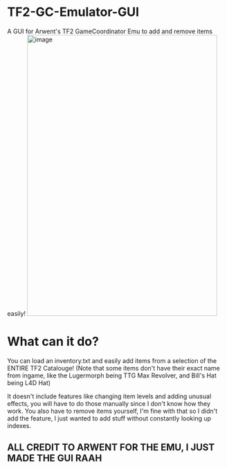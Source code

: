 # TF2-GC-Emulator-GUI
A GUI for Arwent's TF2 GameCoordinator Emu to add and remove items easily!
<img width="439" height="649" alt="image" src="https://github.com/user-attachments/assets/0d60ddc6-0d72-49ab-8834-6e3477c5e2b3" />

# What can it do?
You can load an inventory.txt and easily add items from a selection of the ENTIRE TF2 Catalouge!
(Note that some items don't have their exact name from ingame, like the Lugermorph being TTG Max Revolver, and Bill's Hat being L4D Hat)

It doesn't include features like changing item levels and adding unusual effects, you will have to do those manually since I don't know how they work.
You also have to remove items yourself, I'm fine with that so I didn't add the feature, I just wanted to add stuff without constantly looking up indexes.
## ALL CREDIT TO ARWENT FOR THE EMU, I JUST MADE THE GUI RAAH
